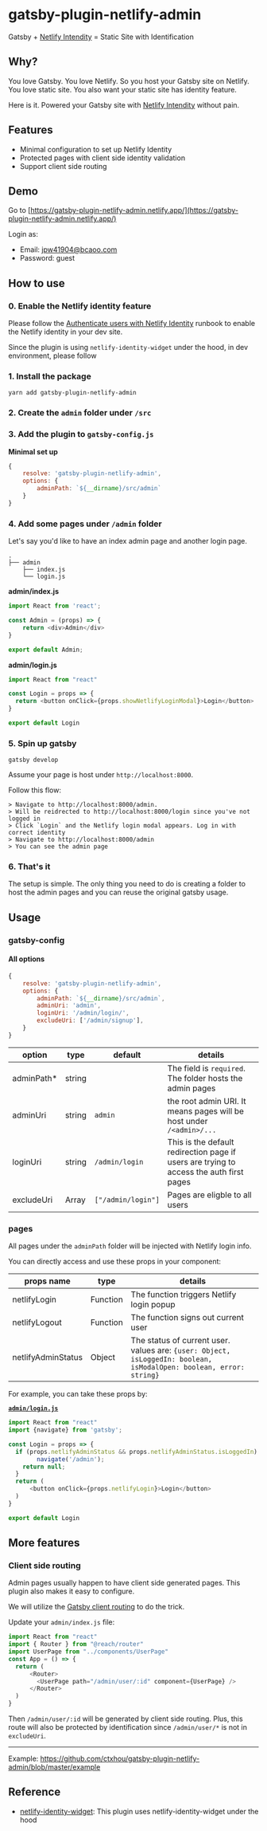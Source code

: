 # gatsby-plugin-netlify-admin

Gatsby + [Netlify Intendity](https://docs.netlify.com/visitor-access/identity/) = Static Site with Identification


## Why?

You love Gatsby. You love Netlify. So you host your Gatsby site on Netlify.<br/>
You love static site. You also want your static site has identity feature.

Here is it. Powered your Gatsby site with [Netlify Intendity](https://docs.netlify.com/visitor-access/identity/) without pain.


## Features

* Minimal configuration to set up Netlify Identity
* Protected pages with client side identity validation
* Support client side routing

## Demo

Go to [https://gatsby-plugin-netlify-admin.netlify.app/](https://gatsby-plugin-netlify-admin.netlify.app/)

Login as:
* Email: jpw41904@bcaoo.com
* Password: guest

## How to use

### 0. Enable the Netlify identity feature

Please follow the [Authenticate users with Netlify Identity](https://docs.netlify.com/visitor-access/identity/#enable-identity-in-the-ui) runbook to enable the Netlify identity in your dev site.

Since the plugin is using `netlify-identity-widget` under the hood, in dev environment, please follow

### 1. Install the package

```
yarn add gatsby-plugin-netlify-admin
```

### 2. Create the `admin` folder under `/src`

### 3. Add the plugin to `gatsby-config.js`

**Minimal set up**

```js
{
    resolve: 'gatsby-plugin-netlify-admin',
    options: {
        adminPath: `${__dirname}/src/admin`
    }
}
```

### 4. Add some pages under `/admin` folder

Let's say you'd like to have an index admin page and another login page.

```
.
├── admin
    ├── index.js
    └── login.js
```

**admin/index.js**

```js
import React from 'react';

const Admin = (props) => {
    return <div>Admin</div>
}

export default Admin;
```

**admin/login.js**

```js
import React from "react"

const Login = props => {
  return <button onClick={props.showNetlifyLoginModal}>Login</button>
}

export default Login
```

### 5. Spin up gatsby

```
gatsby develop
```

Assume your page is host under `http://localhost:8000`.

Follow this flow:

```
> Navigate to http://localhost:8000/admin.
> Will be reidrected to http://localhost:8000/login since you've not logged in
> Click `Login` and the Netlify login modal appears. Log in with correct identity
> Navigate to http://localhost:8000/admin
> You can see the admin page
```

### 6. That's it

The setup is simple. The only thing you need to do is creating a folder to host the admin pages and you can reuse the original gatsby usage.

## Usage

### gatsby-config

#### All options

```js
{
    resolve: 'gatsby-plugin-netlify-admin',
    options: {
        adminPath: `${__dirname}/src/admin`,
        adminUri: 'admin',
        loginUri: '/admin/login/',
        excludeUri: ['/admin/signup'],
    }
}
```

| option      | type   | default        | details                                                                                 |
|-------------|--------|----------------|-----------------------------------------------------------------------------------------|
| adminPath*  | string |                | The field is `required`. The folder hosts the admin pages                               |
| adminUri    | string | `admin`          | the root admin URI. It means pages will be host under `/<admin>/...`                    |
| loginUri    | string | `/admin/login`   | This is the default redirection page if users are trying to access the auth first pages |
| excludeUri | Array  | `["/admin/login"]` | Pages are eligble to all users                                                   |

### pages

All pages under the `adminPath` folder will be injected with Netlify login info.

You can directly access and use these props in your component:


| props name         | type     | details                                      |
| ------------------ | -------- | -------------------------------------------- |
| netlifyLogin       | Function | The function triggers Netlify login popup    |
| netlifyLogout      | Function | The function signs out current user          |
| netlifyAdminStatus | Object   | The status of current user. values are: `{user: Object, isLoggedIn: boolean, isModalOpen: boolean, error: string}` |

For example, you can take these props by:

**[`admin/login.js`](https://github.com/ctxhou/gatsby-plugin-netlify-admin/blob/master/example/src/admin/login.js)**

```js
import React from "react"
import {navigate} from 'gatsby';

const Login = props => {
  if (props.netlifyAdminStatus && props.netlifyAdminStatus.isLoggedIn) {
		navigate('/admin');
    return null;
  }
  return (
      <button onClick={props.netlifyLogin}>Login</button>
  )
}

export default Login
```

## More features

### Client side routing

Admin pages usually happen to have client side generated pages. This plugin also makes it easy to configure.

We will utilize the [Gatsby client routing](https://www.gatsbyjs.org/docs/client-only-routes-and-user-authentication/) to do the trick.

Update your `admin/index.js` file:

```js
import React from "react"
import { Router } from "@reach/router"
import UserPage from "../components/UserPage"
const App = () => {
  return (
      <Router>
        <UserPage path="/admin/user/:id" component={UserPage} />
      </Router>
  )
}
```

Then `/admin/user/:id` will be generated by client side routing. Plus, this route will also be protected by identification since `/admin/user/*` is not in `excludeUri`.

---

Example: https://github.com/ctxhou/gatsby-plugin-netlify-admin/blob/master/example

## Reference

* [netlify-identity-widget](https://github.com/netlify/netlify-identity-widget): This plugin uses netlify-identity-widget under the hood